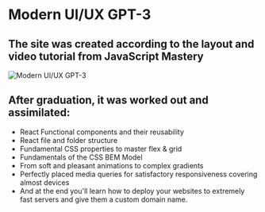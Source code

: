 # Modern UI/UX GPT-3

## The site was created according to the layout and video tutorial from JavaScript Mastery

![Modern UI/UX GPT-3](https://i.ibb.co/TR5LW9z/image.png)

## After graduation, it was worked out and assimilated:

- React Functional components and their reusability
- React file and folder structure
- Fundamental CSS properties to master flex & grid
- Fundamentals of the CSS BEM Model
- From soft and pleasant animations to complex gradients
- Perfectly placed media queries for satisfactory responsiveness covering almost devices
- And at the end you'll learn how to deploy your websites to extremely fast servers and give them a custom domain name.
